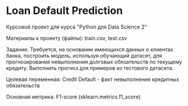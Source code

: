 # Loan Default Prediction

Курсовой проект для курса "Python для Data Science 2"

Материалы к проекту (файлы): train.csv, test.csv

Задание:
Требуется, на основании имеющихся данных о клиентах банка, построить модель, используя обучающий датасет, для прогнозирования невыполнения долговых обязательств по текущему кредиту. Выполнить прогноз для примеров из тестового датасета.

Целевая переменная:
Credit Default - факт невыполнения кредитных обязательств

Основная метрика:
F1-score (sklearn.metrics.f1_score)
